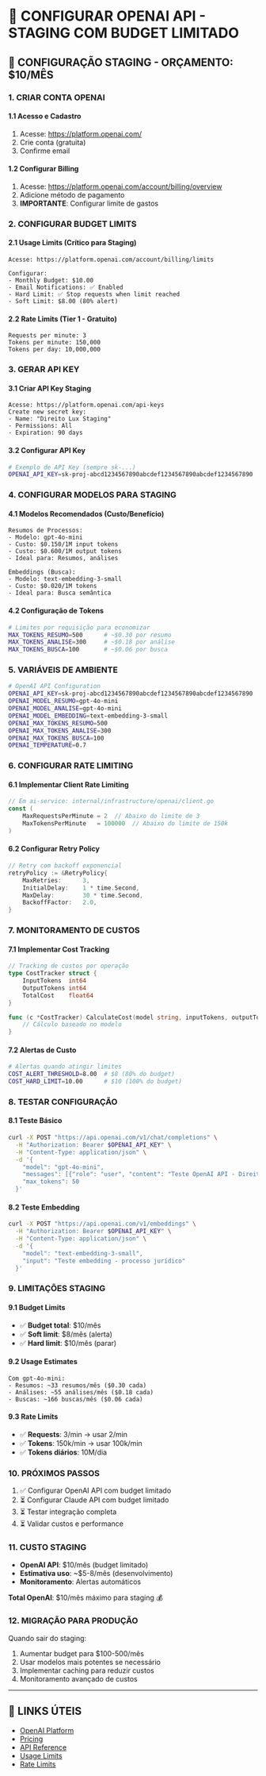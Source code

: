 # 🤖 CONFIGURAR OPENAI API - STAGING COM BUDGET LIMITADO

## 🎯 CONFIGURAÇÃO STAGING - ORÇAMENTO: $10/MÊS

### 1. CRIAR CONTA OPENAI

#### 1.1 Acesso e Cadastro
1. Acesse: https://platform.openai.com/
2. Crie conta (gratuita)
3. Confirme email

#### 1.2 Configurar Billing
1. Acesse: https://platform.openai.com/account/billing/overview
2. Adicione método de pagamento
3. **IMPORTANTE**: Configurar limite de gastos

### 2. CONFIGURAR BUDGET LIMITS

#### 2.1 Usage Limits (Crítico para Staging)
```
Acesse: https://platform.openai.com/account/billing/limits

Configurar:
- Monthly Budget: $10.00
- Email Notifications: ✅ Enabled
- Hard Limit: ✅ Stop requests when limit reached
- Soft Limit: $8.00 (80% alert)
```

#### 2.2 Rate Limits (Tier 1 - Gratuito)
```
Requests per minute: 3
Tokens per minute: 150,000
Tokens per day: 10,000,000
```

### 3. GERAR API KEY

#### 3.1 Criar API Key Staging
```
Acesse: https://platform.openai.com/api-keys
Create new secret key:
- Name: "Direito Lux Staging"
- Permissions: All
- Expiration: 90 days
```

#### 3.2 Configurar API Key
```bash
# Exemplo de API Key (sempre sk-...)
OPENAI_API_KEY=sk-proj-abcd1234567890abcdef1234567890abcdef1234567890
```

### 4. CONFIGURAR MODELOS PARA STAGING

#### 4.1 Modelos Recomendados (Custo/Benefício)
```
Resumos de Processos:
- Modelo: gpt-4o-mini
- Custo: $0.150/1M input tokens
- Custo: $0.600/1M output tokens
- Ideal para: Resumos, análises

Embeddings (Busca):
- Modelo: text-embedding-3-small
- Custo: $0.020/1M tokens
- Ideal para: Busca semântica
```

#### 4.2 Configuração de Tokens
```bash
# Limites por requisição para economizar
MAX_TOKENS_RESUMO=500      # ~$0.30 por resumo
MAX_TOKENS_ANALISE=300     # ~$0.18 por análise
MAX_TOKENS_BUSCA=100       # ~$0.06 por busca
```

### 5. VARIÁVEIS DE AMBIENTE

```bash
# OpenAI API Configuration
OPENAI_API_KEY=sk-proj-abcd1234567890abcdef1234567890abcdef1234567890
OPENAI_MODEL_RESUMO=gpt-4o-mini
OPENAI_MODEL_ANALISE=gpt-4o-mini
OPENAI_MODEL_EMBEDDING=text-embedding-3-small
OPENAI_MAX_TOKENS_RESUMO=500
OPENAI_MAX_TOKENS_ANALISE=300
OPENAI_MAX_TOKENS_BUSCA=100
OPENAI_TEMPERATURE=0.7
```

### 6. CONFIGURAR RATE LIMITING

#### 6.1 Implementar Client Rate Limiting
```go
// Em ai-service: internal/infrastructure/openai/client.go
const (
    MaxRequestsPerMinute = 2  // Abaixo do limite de 3
    MaxTokensPerMinute   = 100000  // Abaixo do limite de 150k
)
```

#### 6.2 Configurar Retry Policy
```go
// Retry com backoff exponencial
retryPolicy := &RetryPolicy{
    MaxRetries:      3,
    InitialDelay:    1 * time.Second,
    MaxDelay:        30 * time.Second,
    BackoffFactor:   2.0,
}
```

### 7. MONITORAMENTO DE CUSTOS

#### 7.1 Implementar Cost Tracking
```go
// Tracking de custos por operação
type CostTracker struct {
    InputTokens  int64
    OutputTokens int64
    TotalCost    float64
}

func (c *CostTracker) CalculateCost(model string, inputTokens, outputTokens int64) {
    // Cálculo baseado no modelo
}
```

#### 7.2 Alertas de Custo
```bash
# Alertas quando atingir limites
COST_ALERT_THRESHOLD=8.00  # $8 (80% do budget)
COST_HARD_LIMIT=10.00      # $10 (100% do budget)
```

### 8. TESTAR CONFIGURAÇÃO

#### 8.1 Teste Básico
```bash
curl -X POST "https://api.openai.com/v1/chat/completions" \
  -H "Authorization: Bearer $OPENAI_API_KEY" \
  -H "Content-Type: application/json" \
  -d '{
    "model": "gpt-4o-mini",
    "messages": [{"role": "user", "content": "Teste OpenAI API - Direito Lux Staging"}],
    "max_tokens": 50
  }'
```

#### 8.2 Teste Embedding
```bash
curl -X POST "https://api.openai.com/v1/embeddings" \
  -H "Authorization: Bearer $OPENAI_API_KEY" \
  -H "Content-Type: application/json" \
  -d '{
    "model": "text-embedding-3-small",
    "input": "Teste embedding - processo jurídico"
  }'
```

### 9. LIMITAÇÕES STAGING

#### 9.1 Budget Limits
- ✅ **Budget total**: $10/mês
- ✅ **Soft limit**: $8/mês (alerta)
- ✅ **Hard limit**: $10/mês (parar)

#### 9.2 Usage Estimates
```
Com gpt-4o-mini:
- Resumos: ~33 resumos/mês ($0.30 cada)
- Análises: ~55 análises/mês ($0.18 cada)
- Buscas: ~166 buscas/mês ($0.06 cada)
```

#### 9.3 Rate Limits
- ✅ **Requests**: 3/min → usar 2/min
- ✅ **Tokens**: 150k/min → usar 100k/min
- ✅ **Tokens diários**: 10M/dia

### 10. PRÓXIMOS PASSOS

1. ✅ Configurar OpenAI API com budget limitado
2. ⏳ Configurar Claude API com budget limitado
3. ⏳ Testar integração completa
4. ⏳ Validar custos e performance

### 11. CUSTO STAGING

- **OpenAI API**: $10/mês (budget limitado)
- **Estimativa uso**: ~$5-8/mês (desenvolvimento)
- **Monitoramento**: Alertas automáticos

**Total OpenAI**: $10/mês máximo para staging 💰

### 12. MIGRAÇÃO PARA PRODUÇÃO

Quando sair do staging:
1. Aumentar budget para $100-500/mês
2. Usar modelos mais potentes se necessário
3. Implementar caching para reduzir custos
4. Monitoramento avançado de custos

---

## 🔗 LINKS ÚTEIS

- [OpenAI Platform](https://platform.openai.com/)
- [Pricing](https://openai.com/pricing)
- [API Reference](https://platform.openai.com/docs/api-reference)
- [Usage Limits](https://platform.openai.com/account/billing/limits)
- [Rate Limits](https://platform.openai.com/docs/guides/rate-limits)